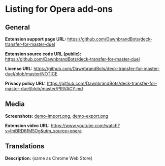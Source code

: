# Listing for Opera add-ons

## General

**Extension support page URL:** https://github.com/DawnbrandBots/deck-transfer-for-master-duel

**Extension source code URL (public):** https://github.com/DawnbrandBots/deck-transfer-for-master-duel

**License URL:** https://github.com/DawnbrandBots/deck-transfer-for-master-duel/blob/master/NOTICE

**Privacy policy URL:** https://github.com/DawnbrandBots/deck-transfer-for-master-duel/blob/master/PRIVACY.md

## Media

**Screenshots:** [demo-import.png](./demo-import.png), [demo-export.png](./demo-export.png)

**Extension video URL:** https://www.youtube.com/watch?v=ImBRD6fM5Og&utm_source=opera

## Translations

**Description:** {same as Chrome Web Store}
